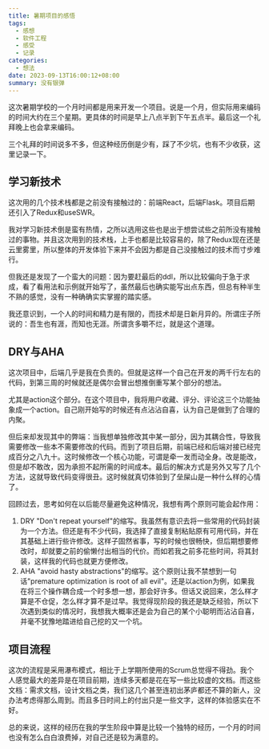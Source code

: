 ```yaml
---
title: 暑期项目的感悟
tags:
  - 感想
  - 软件工程
  - 感受
  - 记录
categories:
  - 想法
date: 2023-09-13T16:00:12+08:00
summary: 没有银弹
---
```

这次暑期学校的一个月时间都是用来开发一个项目。说是一个月，但实际用来编码的时间大约在三个星期。更具体的时间是早上八点半到下午五点半。最后这一个礼拜晚上也会拿来编码。

三个礼拜的时间说多不多，但这种经历倒是少有，踩了不少坑，也有不少收获，这里记录一下。

## 学习新技术
这次用的几个技术栈都是之前没有接触过的：前端React，后端Flask。项目后期还引入了Redux和useSWR。

我对学习新技术倒是蛮有热情，之所以选用这些也是出于想尝试些之前所没有接触过的事物。并且这次用到的技术栈，上手也都是比较容易的，除了Redux现在还是云里雾里，所以整体的开发体验下来并不会因为都是自己没接触过的技术而寸步难行。

但我还是发现了一个蛮大的问题：因为要赶最后的ddl，所以比较偏向于急于求成，看了看用法和示例就开始写了，虽然最后也确实能写出点东西，但总有种半生不熟的感觉，没有一种确确实实掌握的踏实感。

我还意识到，一个人的时间和精力是有限的，而技术却是日新月异的。所谓庄子所说的：吾生也有涯，而知也无涯。所谓贪多嚼不烂，就是这个道理。

## DRY与AHA
这次项目中，后端几乎是我在负责的。但就是这样一个自己在开发的两千行左右的代码，到第三周的时候就还是偶尔会冒出想推倒重写某个部分的想法。

尤其是action这个部分。在这个项目中，我将用户收藏、评分、评论这三个功能抽象成一个action。自己刚开始写的时候还有点沾沾自喜，认为自己是做到了合理的内聚。

但后来却发现其中的弊端：当我想单独修改其中某一部分，因为其耦合性，导致我需要修改一些本不需要修改的代码。而到了项目后期，前端已经和后端对接已经完成百分之八九十。这时候修改一个核心功能，可谓是牵一发而动全身。改是能改，但是却不敢改，因为承担不起所需的时间成本。最后的解决方式是另外又写了几个方法，这就导致代码变得很丑。这时候就真切体验到了垒屎山是一种什么样的心情了。

回顾过去，思考如何在以后能尽量避免这种情况，我想有两个原则可能会起作用：
1. DRY 
   "Don't repeat yourself"的缩写。我虽然有意识去将一些常用的代码封装为一个方法。但还是有不少代码，我选择了直接复制粘贴原有可用代码，并在其基础上进行些许修改。这样子固然省事，写的时候也很畅快，但后期想要修改时，却就要之前的偷懒付出相当的代价。而如若我之前多花些时间，将其封装，这样我的代码也就更方便修改。
2. AHA
   "avoid hasty abstractions"的缩写。这个原则让我不禁想到一句话"premature optimization is root of all evil"。还是以action为例，如果我在将三个操作耦合成一个时多想一想，那会好许多。但话又说回来，怎么样才算是不仓促，怎么样才算不是过早。我觉得现阶段的我还是缺乏经验，所以下次遇到类似的情况时，我想我大概率还是会为自己的某个小聪明而沾沾自喜，并毫不犹豫地踏进给自己挖的又一个坑。

## 项目流程
这次的流程是采用瀑布模式，相比于上学期所使用的Scrum总觉得不得劲。我个人感觉最大的差异是在项目前期，连续多天都是花在写一些比较虚的文档。而这些文档：需求文档，设计文档之类，我们这几个甚至连初出茅庐都还不算的新人，没办法考虑得那么周到。而且多日时间上的付出只是一些文字，这样的体验感实在不好。

总的来说，这样的经历在我的学生阶段中算是比较一个独特的经历，一个月的时间也没有怎么白白浪费掉，对自己还是较为满意的。

